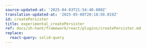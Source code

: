 ```yaml
---
source-updated-at: '2025-04-03T21:54:40.000Z'
translation-updated-at: '2025-05-08T20:18:50.019Z'
id: createPersister
title: experimental_createPersister
ref: docs/zh-hant/framework/react/plugins/createPersister.md
replace:
  react-query: solid-query
---
```


